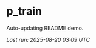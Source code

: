 # p_train

Auto-updating README demo.

<!--START_SECTION:status-->
_Last run: 2025-08-20 03:09 UTC_
<!--END_SECTION:status-->









